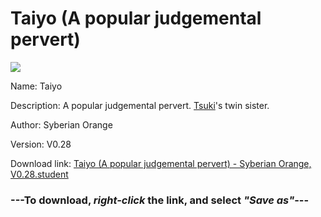 # Taiyo (A popular judgemental pervert)

<img src = "https://raw.githubusercontent.com/Arbiter1223/Koukou-Gurashi-Custom-Students/master/Students/Files/Taiyo%20(A%20popular%20judgemental%20pervert).png">

Name: Taiyo

Description: A popular judgemental pervert. <a href="Tsuki%20(A%20shy%2C%20mean%20occultist).md">Tsuki</a>'s twin sister.

Author: Syberian Orange

Version: V0.28

Download link: <a href="https://raw.githubusercontent.com/Arbiter1223/Koukou-Gurashi-Custom-Students/master/Students/Files/Taiyo%20(A%20popular%20judgemental%20pervert)%20-%20Syberian%20Orange%2C%20V0.28.student">Taiyo (A popular judgemental pervert) - Syberian Orange, V0.28.student</a>

### ---**To download, _right-click_ the link, and select _"Save as"_**---

